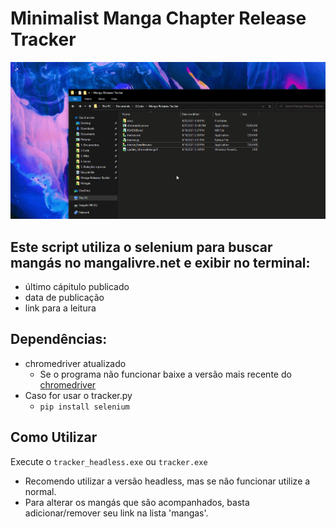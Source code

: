 # Minimalist Manga Chapter Release Tracker
![exemplo](docs/exemplo.gif)

## Este script utiliza o selenium para buscar mangás no mangalivre.net e exibir no terminal:
- último cápitulo publicado
- data de publicação
- link para a leitura

## Dependências:
- chromedriver atualizado
    - Se o programa não funcionar baixe a versão mais recente do [chromedriver](https://sites.google.com/chromium.org/driver/downloads?authuser=0)
- Caso for usar o tracker.py
  - `pip install selenium`

## Como Utilizar
Execute o `tracker_headless.exe` ou `tracker.exe`
- Recomendo utilizar a versão headless, mas se não funcionar utilize a normal.
- Para alterar os mangás que são acompanhados, basta adicionar/remover seu link na lista 'mangas'.
